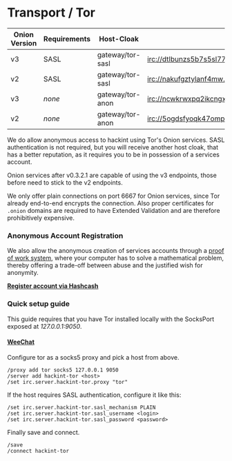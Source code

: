 # Transport / Tor

| Onion Version | Requirements | Host-Cloak       | Address                                                                     |
|---------------|--------------|------------------|-----------------------------------------------------------------------------|
| v3            | SASL         | gateway/tor-sasl | <irc://dtlbunzs5b7s5sl775quwezleyeplxzicdoh3cnhm7feolxmkfd42nqd.onion:6667> |
| v2            | SASL         | gateway/tor-sasl | <irc://nakufgztylanf4mw.onion:6667>                                         |
| v3            | *none*       | gateway/tor-anon | <irc://ncwkrwxpq2ikcngxq3dy2xctuheniggtqeibvgofixpzvrwpa77tozqd.onion:6667> |
| v2            | *none*       | gateway/tor-anon | <irc://5ogdsfyoqk47ompu.onion:6667>                                         |

We do allow anonymous access to hackint using Tor's Onion services. SASL authentication is not required, but you will receive another host cloak, that has a better reputation, as it requires you to be in possession of a services account.

Onion services after v0.3.2.1 are capable of using the v3 endpoints, those before need to stick to the v2 endpoints.

We only offer plain connections on port 6667 for Onion services, since Tor already end-to-end encrypts the connection. Also proper certificates for `.onion` domains are required to have Extended Validation and are therefore prohibitively expensive.

### Anonymous Account Registration

We also allow the anonymous creation of services accounts through a [proof of work system](https://en.wikipedia.org/wiki/Proof-of-work_system), where your computer has to solve a mathematical problem, thereby offering a trade-off between abuse and the justified wish for anonymity.

**[Register account via Hashcash](https://hashcash.hackint.org)**

### Quick setup guide

This guide requires that you have Tor installed locally with the SocksPort exposed at *127.0.0.1:9050*.

#### [WeeChat](https://weechat.org)

Configure tor as a socks5 proxy and pick a host from above.
```
/proxy add tor socks5 127.0.0.1 9050
/server add hackint-tor <host>
/set irc.server.hackint-tor.proxy "tor"
```

If the host requires SASL authentication, configure it like this:
```
/set irc.server.hackint-tor.sasl_mechanism PLAIN
/set irc.server.hackint-tor.sasl_username <login>
/set irc.server.hackint-tor.sasl_password <password>
```

Finally save and connect.
```
/save
/connect hackint-tor
```
